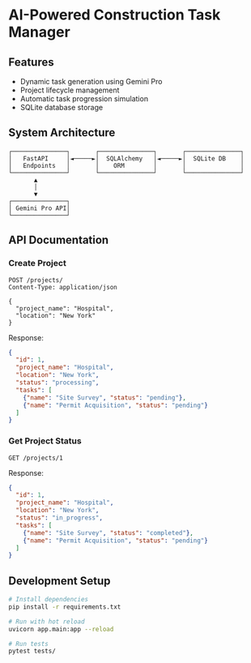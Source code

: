 # AI-Powered Construction Task Manager

## Features
- Dynamic task generation using Gemini Pro
- Project lifecycle management
- Automatic task progression simulation
- SQLite database storage

## System Architecture
```
┌───────────────┐       ┌───────────────┐       ┌───────────────┐
│   FastAPI     │◄─────►│  SQLAlchemy   │◄─────►│  SQLite DB    │
│   Endpoints   │       │    ORM        │       │               │
└───────────────┘       └───────────────┘       └───────────────┘
       ▲
       │
       ▼
┌───────────────┐
│ Gemini Pro API│
└───────────────┘
```

## API Documentation

### Create Project
```http
POST /projects/
Content-Type: application/json

{
  "project_name": "Hospital",
  "location": "New York"
}
```

Response:
```json
{
  "id": 1,
  "project_name": "Hospital",
  "location": "New York",
  "status": "processing",
  "tasks": [
    {"name": "Site Survey", "status": "pending"},
    {"name": "Permit Acquisition", "status": "pending"}
  ]
}
```

### Get Project Status
```http
GET /projects/1
```

Response:
```json
{
  "id": 1,
  "project_name": "Hospital",
  "location": "New York",
  "status": "in_progress",
  "tasks": [
    {"name": "Site Survey", "status": "completed"},
    {"name": "Permit Acquisition", "status": "pending"}
  ]
}
```

## Development Setup
```bash
# Install dependencies
pip install -r requirements.txt

# Run with hot reload
uvicorn app.main:app --reload

# Run tests
pytest tests/
